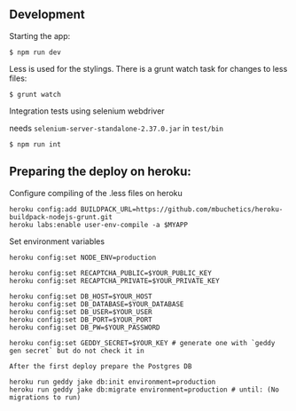 ## Development

Starting the app:
```
$ npm run dev
```

Less is used for the stylings. There is a grunt watch task for changes to less files:

```
$ grunt watch
```

Integration tests using selenium webdriver

needs `selenium-server-standalone-2.37.0.jar` in `test/bin`

```
$ npm run int
```

## Preparing the deploy on heroku:

Configure compiling of the .less files on heroku

```
heroku config:add BUILDPACK_URL=https://github.com/mbuchetics/heroku-buildpack-nodejs-grunt.git
heroku labs:enable user-env-compile -a $MYAPP
```

Set environment variables

```
heroku config:set NODE_ENV=production

heroku config:set RECAPTCHA_PUBLIC=$YOUR_PUBLIC_KEY
heroku config:set RECAPTCHA_PRIVATE=$YOUR_PRIVATE_KEY

heroku config:set DB_HOST=$YOUR_HOST
heroku config:set DB_DATABASE=$YOUR_DATABASE
heroku config:set DB_USER=$YOUR_USER
heroku config:set DB_PORT=$YOUR_PORT
heroku config:set DB_PW=$YOUR_PASSWORD

heroku config:set GEDDY_SECRET=$YOUR_KEY # generate one with `geddy gen secret` but do not check it in

After the first deploy prepare the Postgres DB

```


```
heroku run geddy jake db:init environment=production
heroku run geddy jake db:migrate environment=production # until: (No migrations to run)
```
